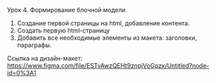 Урок 4. Формирование блочной модели
1. Создание первой страницы на html, добавление контента.
2. Создать первую html-страницу
3. Добавить все необходимые элементы из макета: заголовки, параграфы.

Ссылка на дизайн-макет: https://www.figma.com/file/ESTvAwzQEHt9znpjVoGpzx/Untitled?node-id=0%3A1
